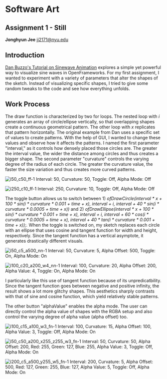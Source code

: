 # Software Art

## Assignment 1 - Still

**Jonghyun Jee**
jj2171@nyu.edu

## Introduction

[Dan Buzzo's Tutorial on Sinewave Animation](https://youtu.be/kYejiSrzFzs?list=PL6QF0yo3Zj7DbN76C5-_6VCDF5CPBIz6l) explores a simple yet powerful way to visualize sine waves in OpenFrameworks. For my first assignment, I wanted to experiment with a variety of parameters that alter the shapes of the sketch. Instead of visualizing specific shapes, I tried to give some random tweaks to the code and see how everything unfolds. 

## Work Process

The draw function is characterized by two for loops. The nested loop with *i* generates an array of circle/ellipse vertically, so that overlapping shapes create a continuous geometrical pattern. The other loop with *x* replicates that pattern horizontally. The original example from Dan uses a specific set of values to create patterns. With the help of GUI, I wanted to change these values and observe how it affects the patterns. I named the first parameter "interval," as it controls how densely placed those circles are. The greater the interval value, the wider the distance among circles and thus creates a bigger shape. The second parameter "curvature" controls the varying degree of the radius of each circle. The greater the curvature value, the faster the size variation and thus creates more curved patterns.  


![i50_c50_ff-1](https://user-images.githubusercontent.com/50460806/113558186-2b150700-963a-11eb-966a-a13fda3e485a.png)
Interval: 50, Curvature: 50, Toggle: Off, Alpha Mode: Off

![i250_c10_ff-1](https://user-images.githubusercontent.com/50460806/113558284-5697f180-963a-11eb-8b55-99e836d6b8d6.png)
Interval: 250, Curvature: 10, Toggle: Off, Alpha Mode: Off

The toggle button allows us to switch between 1) *ofDrawCircle(interval * x + 100 * sin(i * curvature * 0.001 + time + x), interval + i, interval + 40 * sin(i * curvature * 0.0005 + time + x))* and 2) *ofDrawEllipse(interval * x + 100 * sin(i * curvature * 0.001 + time + x), interval + i, interval + 60 * cos(i * curvature * 0.0005 + time + x), interval + 40 * tan(i * curvature * 0.001 + time + x));.* When the toggle is switched on, my sketch replaces each circle with an ellipse that uses cosine and tangent function for width and height, respectively. Since the tangent function has a vertical asymptote, it generates drastically different visuals.


![i50_c5_a500_nn-1](https://user-images.githubusercontent.com/50460806/113559068-b9d65380-963b-11eb-846b-db85ccb9f11a.png)
Interval: 50, Curvature: 5, Alpha Offset: 500, Toggle: On, Alpha Mode: On

![i100_c20_a200_w4_nn-1](https://user-images.githubusercontent.com/50460806/113559144-d6728b80-963b-11eb-856b-7f28d5b1fe83.png)
Interval: 100, Curvature: 20, Alpha Offset: 200, Alpha Value: 4, Toggle: On, Alpha Mode: On

I particularly like this use of tangent function because of its unpredicatbility. Since the tangent function goes between negative and positive infinity, the result shows a lot more glitchy shapes. This aesthetics sharply contrasts with that of sine and cosine function, which yield relatively stable patterns. 

The other button "alphaValue" enables the alpha mode. The user can directly control the alpha value of shapes with the RGBA setup and also control the varying degree of alpha value (alpha offset) too.

![i100_c15_a100_w3_fn-1](https://user-images.githubusercontent.com/50460806/113560170-872d5a80-963d-11eb-8742-079c1c1ecd30.png)
Interval: 100, Curvature: 15, Alpha Offset: 100, Alpha Value: 3, Toggle: Off, Alpha Mode: On

![i50_c50_a200_x255_z255_w3_fn-1](https://user-images.githubusercontent.com/50460806/113560213-9a402a80-963d-11eb-9083-85ea9bd0b4cf.png)
Interval: 50, Curvature: 50, Alpha Offset: 200, Red: 255, Green: 127, Blue: 255, Alpha Value: 3, Toggle: Off, Alpha Mode: On

![i200_c5_a500_y255_w5_fn-1](https://user-images.githubusercontent.com/50460806/113560286-b8a62600-963d-11eb-8dc3-0ff0c3f28370.png)
Interval: 200, Curvature: 5, Alpha Offset: 500, Red: 127, Green: 255, Blue: 127, Alpha Value: 5, Toggle: Off, Alpha Mode: On




